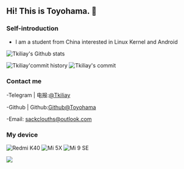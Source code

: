 ## Hi! This is Toyohama. 👋
 
### Self-introduction
- I am a student from China interested in Linux Kernel and Android

![Tkiliay's Github stats](http://github-profile-summary-cards.vercel.app/api/cards/profile-details?username=Tkiliay&theme=graywhite)

![Tkiliay'commit history](http://github-profile-summary-cards.vercel.app/api/cards/productive-time?username=Tkiliay&theme=graywhite&utcOffset=8) ![Tkiliay's commit](http://github-profile-summary-cards.vercel.app/api/cards/stats?username=Tkiliay&theme=graywhite&include_all_commits_disable=false&custom_title=Up!&count_private)


### Contact me 

-Telegram | 电报:[@Tkiliay](https://t.me/Tkiliay)

-Github | Github:[Github@Toyohama](https://github.com/Tkiliay)

-Email: sackclouths@outlook.com

### My device 

![Redmi K40](https://img.shields.io/badge/Redmi%20%20K40%20-fd4900?style=flat-square&logo=xiaomi&logoColor=ffffff)
![Mi 5X](https://img.shields.io/badge/Xiaomi%20Mi%205X%20-fd4900?style=flat-square&logo=xiaomi&logoColor=ffffff)
![Mi 9 SE](https://img.shields.io/badge/Xiaomi%20Mi%209%20SE%20-fd4900?style=flat-square&logo=xiaomi&logoColor=ffffff)

![](https://komarev.com/ghpvc/?username=Tkiliay&color=lightgrey&style=flat)
